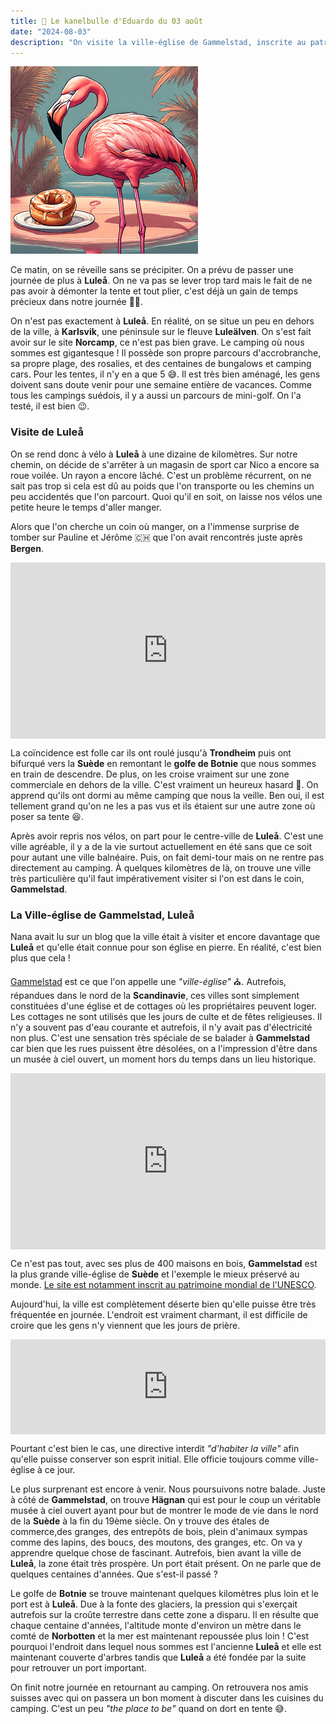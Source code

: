 ```yaml
---
title: 🥮 Le kanelbulle d'Eduardo du 03 août
date: "2024-08-03"
description: "On visite la ville-église de Gammelstad, inscrite au patrimoine mondial de l'UNESCO !"
---
```


![Kanelbullar d'Eduardo](../kanelbullar_eduardo.png)

Ce matin, on se réveille sans se précipiter. On a prévu de passer une journée de plus à **Luleå**. On ne va pas se lever trop tard mais le fait de ne pas avoir à démonter la tente et tout plier, c'est déjà un gain de temps précieux dans notre journée 👌🏼.

On n'est pas exactement à **Luleå**. En réalité, on se situe un peu en dehors de la ville, à **Karlsvik**, une péninsule sur le fleuve **Luleälven**. On s'est fait avoir sur le site **Norcamp**, ce n'est pas bien grave. Le camping où nous sommes est gigantesque ! Il possède son propre parcours d'accrobranche, sa propre plage, des rosalies, et des centaines de bungalows et camping cars. Pour les tentes, il n'y en a que 5 😅. Il est très bien aménagé, les gens doivent sans doute venir pour une semaine entière de vacances. Comme tous les campings suédois, il y a aussi un parcours de mini-golf. On l'a testé, il est bien 😉.

### Visite de Luleå 
On se rend donc à vélo à **Luleå** à une dizaine de kilomètres. Sur notre chemin, on décide de s'arrêter à un magasin de sport car Nico a encore sa roue voilée. Un rayon a encore lâché. C'est un problème récurrent, on ne sait pas trop si cela est dû au poids que l'on transporte ou les chemins un peu accidentés que l'on parcourt. Quoi qu'il en soit, on laisse nos vélos une petite heure le temps d'aller manger.

Alors que l'on cherche un coin où manger, on a l'immense surprise de tomber sur Pauline et Jérôme 🇨🇭 que l'on avait rencontrés juste après **Bergen**. 

<div style="width: 100%; height: 0; position: relative; padding-bottom: 56%;"><iframe src="https://giphy.com/embed/WuGSL4LFUMQU" style="top: 0; left: 0; width: 100%; height: 100%; position: absolute; border: 0;" allowfullscreen scrolling="no" allow="encrypted-media;" class="giphy-embed"></iframe></div>


La coïncidence est folle car ils ont roulé jusqu'à **Trondheim** puis ont bifurqué vers la **Suède** en remontant le **golfe de Botnie** que nous sommes en train de descendre. De plus, on les croise vraiment sur une zone commerciale en dehors de la ville. C'est vraiment un heureux hasard 🤗. On apprend qu'ils ont dormi au même camping que nous la veille. Ben oui, il est tellement grand qu'on ne les a pas vus et ils étaient sur une autre zone où poser sa tente 😆.

Après avoir repris nos vélos, on part pour le centre-ville de **Luleå**. C'est une ville agréable, il y a de la vie surtout actuellement en été sans que ce soit pour autant une ville balnéaire. Puis, on fait demi-tour mais on ne rentre pas directement au camping. À quelques kilomètres de là, on trouve une ville très particulière qu'il faut impérativement visiter si l'on est dans le coin, **Gammelstad**.

### La Ville-église de Gammelstad, Luleå

Nana avait lu sur un blog que la ville était à visiter et encore davantage que **Luleå** et qu'elle était connue pour son église en pierre. En réalité, c'est bien plus que cela !

[Gammelstad](https://visitgammelstad.se/engelska/gammelstad.4.58c7a8e17f026b314f9066.html) est ce que l'on appelle une *"ville-église"* ⛪. Autrefois, répandues dans le nord de la **Scandinavie**, ces villes sont simplement constituées d'une église et de cottages où les propriétaires peuvent loger. Les cottages ne sont utilisés que les jours de culte et de fêtes religieuses. Il n'y a souvent pas d'eau courante et autrefois, il n'y avait pas d'électricité non plus. C'est une sensation très spéciale de se balader à **Gammelstad** car bien que les rues puissent être désolées, on a l'impression d'être dans un musée à ciel ouvert, un moment hors du temps dans un lieu historique.

<div style="width: 100%; height: 0; position: relative; padding-bottom: 56%;"><iframe src="https://giphy.com/embed/Dd7gLPrIgVaaNRl0NE" style="top: 0; left: 0; width: 100%; height: 100%; position: absolute; border: 0;" allowfullscreen scrolling="no" allow="encrypted-media;" class="giphy-embed"></iframe></div>

Ce n'est pas tout, avec ses plus de 400 maisons en bois, **Gammelstad** est la plus grande ville-église de **Suède** et l'exemple le mieux préservé au monde. [Le site est notamment inscrit au patrimoine mondial de l'UNESCO](https://whc.unesco.org/fr/list/762/).

Aujourd'hui, la ville est complètement déserte bien qu'elle puisse être très fréquentée en journée. L'endroit est vraiment charmant, il est difficile de croire que les gens n'y viennent que les jours de prière. 

<div style="left: 0; width: 100%; height: 152px; position: relative;"><iframe src="https://open.spotify.com/embed/track/3NfxSdJnVdon1axzloJgba?utm_source=oembed" style="top: 0; left: 0; width: 100%; height: 100%; position: absolute; border: 0;" allowfullscreen allow="clipboard-write; encrypted-media; fullscreen; picture-in-picture;"></iframe></div>

Pourtant c'est bien le cas, une directive interdit *"d'habiter la ville"* afin qu'elle puisse conserver son esprit initial. Elle officie toujours comme ville-église à ce jour.

Le plus surprenant est encore à venir. Nous poursuivons notre balade. Juste à côté de **Gammelstad**, on trouve **Hägnan** qui est pour le coup un véritable musée à ciel ouvert ayant pour but de montrer le mode de vie dans le nord de la **Suède** à la fin du 19ème siècle. On y trouve des étales de commerce,des granges, des entrepôts de bois, plein d'animaux sympas comme des lapins, des boucs, des moutons, des granges, etc. On va y apprendre quelque chose de fascinant. Autrefois, bien avant la ville de **Luleå**, la zone était très prospère. Un port était présent. On ne parle que de quelques centaines d'années. Que s'est-il passé ?

Le golfe de **Botnie** se trouve maintenant quelques kilomètres plus loin et le port est à **Luleå**. Due à la fonte des glaciers, la pression qui s'exerçait autrefois sur la croûte terrestre dans cette zone a disparu. Il en résulte que chaque centaine d'années, l'altitude monte d'environ un mètre dans le comté de **Norbotten** et la mer est maintenant repoussée plus loin ! C'est pourquoi l'endroit dans lequel nous sommes est l'ancienne **Luleå** et elle est maintenant couverte d'arbres tandis que **Luleå** a été fondée par la suite pour retrouver un port important.

On finit notre journée en retournant au camping. On retrouvera nos amis suisses avec qui on passera un bon moment à discuter dans les cuisines du camping. C'est un peu *"the place to be"* quand on dort en tente 😅.